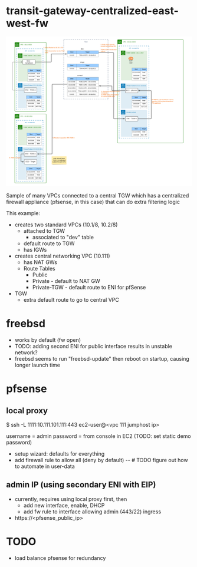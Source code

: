 # transit-gateway-centralized-east-west-fw

![arch diagram](transit-gateway-centralized-east-west-fw.png?raw=true)

Sample of many VPCs connected to a central TGW which has a centralized firewall appliance (pfsense, in this case) that
can do extra filtering logic

This example:

- creates two standard VPCs (10.1/8, 10.2/8)
    - attached to TGW
        - associated to "dev" table
    - default route to TGW
    - has IGWs
- creates central networking VPC (10.111)
    - has NAT GWs
    - Route Tables
        - Public
        - Private - default to NAT GW
        - Private-TGW - default route to ENI for pfSense
- TGW
    - extra default route to go to central VPC

# freebsd 

- works by default (fw open)
- TODO: adding second ENI for public interface results in unstable network?
- freebsd seems to run "freebsd-update" then reboot on startup, causing longer launch time

# pfsense

## local proxy

$ ssh -L 1111:10.111.101.111:443 ec2-user@<vpc 111 jumphost ip>

username = admin password = from console in EC2 (TODO: set static demo password)

- setup wizard: defaults for everything
- add firewall rule to allow all (deny by default)
  -- # TODO figure out how to automate in user-data

## admin IP (using secondary ENI with EIP)

- currently, requires using local proxy first, then
    - add new interface, enable, DHCP
    - add fw rule to interface allowing admin (443/22) ingress
- https://<pfsense_public_ip>

# TODO

- load balance pfsense for redundancy
